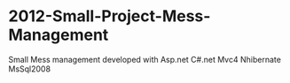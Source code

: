 2012-Small-Project-Mess-Management
==================================

Small Mess management developed with Asp.net C#.net Mvc4 Nhibernate MsSql2008

